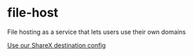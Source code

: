 # file-host
File hosting as a service that lets users use their own domains

[Use our ShareX destination config](https://i.jlz.fun/DDP79Z9.txt)
